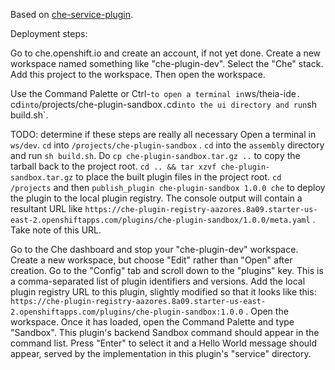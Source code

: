 Based on [che-service-plugin](https://github.com/ws-skeleton/che-service-plugin).

Deployment steps:

Go to che.openshift.io and create an account, if not yet done.
Create a new workspace named something like "che-plugin-dev".
Select the "Che" stack. Add this project to the workspace.
Then open the workspace.

Use the Command Palette or Ctrl-` to open a terminal in `ws/theia-ide`.
`cd` into `/projects/che-plugin-sandbox` . `cd` into the ui directory and
run `sh build.sh`.

TODO: determine if these steps are really all necessary
Open a terminal in `ws/dev`. `cd` into `/projects/che-plugin-sandbox` .
`cd` into the `assembly` directory and run `sh build.sh`. Do
`cp che-plugin-sandbox.tar.gz ..` to copy the tarball back to the project
root. `cd .. && tar xzvf che-plugin-sandbox.tar.gz` to place the built
plugin files in the project root. `cd /projects` and then
`publish_plugin che-plugin-sandbox 1.0.0 che` to deploy the plugin to the
local plugin registry. The console output will contain a resultant URL like
`https://che-plugin-registry-aazores.8a09.starter-us-east-2.openshiftapps.com/plugins/che-plugin-sandbox/1.0.0/meta.yaml`
. Take note of this URL.

Go to the Che dashboard and stop your "che-plugin-dev" workspace.
Create a new workspace, but choose "Edit" rather than "Open" after
creation. Go to the "Config" tab and scroll down to the "plugins" key.
This is a comma-separated list of plugin identifiers and versions.
Add the local plugin registry URL to this plugin, slightly modified
so that it looks like this:
`https://che-plugin-registry-aazores.8a09.starter-us-east-2.openshiftapps.com/plugins/che-plugin-sandbox:1.0.0`
. Open the workspace. Once it has loaded, open the Command Palette and type "Sandbox".
This plugin's backend Sandbox command should appear in the command list.
Press "Enter" to select it and a Hello World message should appear, served
by the implementation in this plugin's "service" directory.
